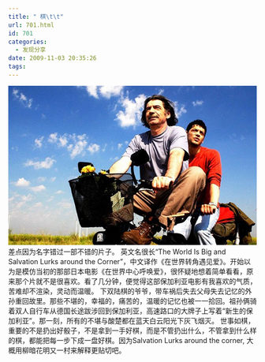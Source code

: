 ```yaml
---
title: " 棋\t\t"
url: 701.html
id: 701
categories:
  - 发现分享
date: 2009-11-03 20:35:26
tags:
---
```


![Светът е голям и спасение дебне отвсякъде](../../images//2009/11/e59ca8e4b896e7958ce8bdace8a792e98187e8a781e788b1.jpg "Светът е голям и спасение дебне отвсякъде") 差点因为名字错过一部不错的片子。 英文名很长“The World Is Big and Salvation Lurks around the Corner”，中文译作《在世界转角遇见爱》。开始以为是模仿当初的那部日本电影《在世界中心呼唤爱》，很怀疑地想着简单看看，原来那个片就不是很喜欢。看了几分钟，便觉得这部保加利亚电影有我喜欢的气质，苦难却不渲染，灵动而温暖。 下双陆棋的爷爷，带车祸后失去父母失去记忆的外孙重回故里。那些不堪的，幸福的，痛苦的，温暖的记忆也被一一拾回。祖孙俩骑着双人自行车从德国长途跋涉回到保加利亚，高速路口的大牌子上写着“新生的保加利亚”。那一刻，所有的不堪与酸楚都在蓝天白云阳光下灰飞烟灭。 世事如棋，重要的不是扔出好骰子，不是拿到一手好棋，而是不管扔出什么，不管拿到什么样的棋，都能把每一步下成一盘好棋。因为Salvation Lurks around the corner, 大概用柳暗花明又一村来解释更贴切吧。